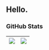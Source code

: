 Hello.
---
### GitHub Stats
| <a href="https://github.com/RinCiel/RinCiel"> <img align="center" src="https://github-readme-stats.vercel.app/api/?username=RinCiel&show_icons=true&theme=github_dark&count_private=true" /> </a> | <a href="https://github.com/RinCiel/RinCiel"> <img align="center" src="https://github-readme-stats.vercel.app/api/top-langs/?username=RinCiel&theme=github_dark&layout=compact" /> </a> |
|-|-|
